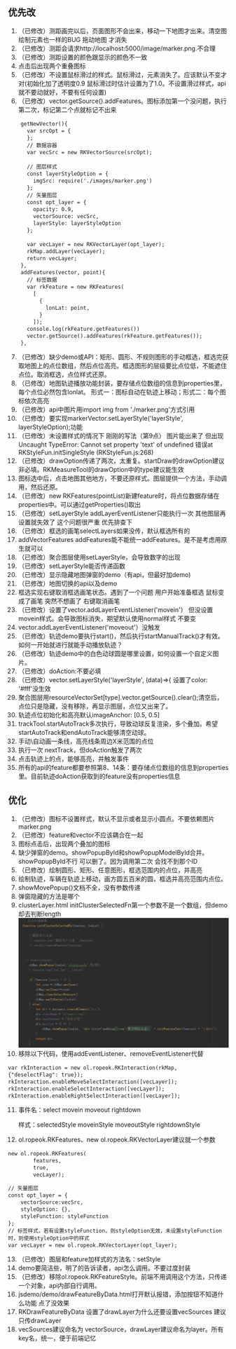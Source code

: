 ## 优先改
1. （已修改）测距画完以后，页面图形不会出来，移动一下地图才出来。清空图绘制元素也一样的BUG   拖动地图  才消失
2. （已修改）测距会请求http://localhost:5000/image/marker.png.不合理
3. （已修改）测距设置的颜色跟显示的颜色不一致
4. 点击后出现两个重叠图标
5. （已修改）不设置鼠标滑过的样式。鼠标滑过，元素消失了。应该默认不变才对(初始化加了透明度0.9   鼠标滑过时估计设置为了1.0。不设置滑过样式，api就不要动就好，不要有任何设置)
6. （已修改）vector.getSource().addFeatures。图标添加第一个没问题，执行第二次，标记第二个点就标记不出来
````
    getNewVector(){
      var srcOpt = {
      };
      // 数据容器
      var vecSrc = new RKVectorSource(srcOpt);

      // 图层样式
      const layerStyleOption = {
        imgSrc: require('./images/marker.png')
      };
      // 矢量图层
      const opt_layer = {
        opacity: 0.9,
        vectorSource: vecSrc,
        layerStyle: layerStyleOption
      };

      var vecLayer = new RKVectorLayer(opt_layer);
      rkMap.addLayer(vecLayer);
      return vecLayer;
    },
    addFeatures(vector, point){
      // 标签数据
      var rkFeature = new RKFeatures(
        [
          {
            lonLat: point,
          }
        ]);
      console.log(rkFeature.getFeatures())
      vector.getSource().addFeatures(rkFeature.getFeatures());
    },
````
7. （已修改）缺少demo或API：矩形、圆形、不规则图形的手动框选，框选完获取地图上的点位数组，然后点位高亮。框选图形的层级要比点位低，不能遮住点位。取消框选，点位样式还原。
8. （已修改）地图轨迹播放功能封装，要存储点位数组的信息到properties里，每个点位必然包含lonlat。
形式一：图标自动在轨迹上移动；形式二：每个图标依次高亮
9.  （已修改）api中图片用import img from './marker.png'方式引用
10. （已修改）要实现markerVector.setLayerStyle('layerStyle', layerStyleOption);功能
11. （已修改）未设置样式的情况下   刚刚的写法（第9点）  图片能出来了  但出现Uncaught TypeError: Cannot set property 'text' of undefined 错误at RKStyleFun.initSingleStyle (RKStyleFun.js:268)
12. （已修改）drawOption传递了两次，太重复。startDraw的drawOption建议非必填。RKMeasureTool的drawOption中的type建议能生效
13. 图标选中后，点击地图其他地方，不要还原样式。图层提供一个方法，手动调用，然后还原。
14. （已修改）new RKFeatures(pointList)新建feature时，将点位数据存储在properties中。可以通过getProperties()取出
15. （已修改）setLayerStyle  addLayerEventListener只能执行一次  其他图层再设置就失效了   这个问题很严重  优先排查下
16. （已修改）框选的画笔selectLayers如果没传，默认框选所有的
17. addVectorFeatures  addFeatures能不能统一addFeatures。是不是考虑用原生就可以
18. （已修改）聚合图层使用setLayerStyle，会导致数字的出现
19. （已修改）setLayerStyle能否传递函数
20. （已修改）显示隐藏地图弹窗的demo（有api，但最好加demo)
21. （已修改）地图切换的api以及demo
22. 框选实现右键取消框选画笔状态。遇到了一个问题  用户开始准备框选  鼠标变成了画笔  突然不想画了   右键取消画笔
23. （已修改）设置了vector.addLayerEventListener('movein'）  但没设置movein样式。会导致图标消失，期望默认使用normal样式  不要变
24. vector.addLayerEventListener('moveout'）没触发
25. （已修改）轨迹demo要执行start()，然后执行startManualTrack()才有效。如何一开始就进行就能手动播放轨迹？
26. （已修改）轨迹demo中的白色动球圆是哪里设置，如何设置一个自定义图片。
27. （已修改）doAction:不要必填
28. （已修改）vector.setLayerStyle('layerStyle', (data)=>{    设置了color: '#fff'没生效
29. 聚合图层用resourceVectorSet[type].vector.getSource().clear();清空后，点位只是隐藏，没有移除，再显示图层，点位又出来了。
30. 轨迹点位初始化和高亮默认imageAnchor: [0.5, 0.5]
31. trackTool.startAutoTrack多次执行，导致动球反复渲染，多个叠加。希望startAutoTrack和endAutoTrack能够清空动球。
32. 手动\自动画一条线，高亮线条周边X米范围的点位
33. 执行一次  nextTrack，但doAction触发了两次
34. 点击轨迹上的点，能够高亮，并触发事件
35. 所有的api的feature都要参照第8、14条：要存储点位数组的信息到properties里。目前轨迹doAction获取到的feature没有properties信息

## 优化
1. （已修改）图标不设置样式，默认不显示或者显示小圆点。不要依赖图片marker.png
2. （已修改）feature和vector不应该耦合在一起
3. 图标点击后，出现两个叠加的图标
4. 缺少弹窗的demo。showPopupById和showPopupModelById合并。showPopupById不行   可以删了。因为调用第二次  会找不到那个ID
5. （已修改）绘制圆形、矩形、任意图形，框选范围内的点位，并高亮
6. 绘制轨迹，车辆在轨迹上移动，画方圆五百米的圆，框选并高亮范围内点位。
7. showMovePopup()文档不全，没有参数传递
8. 弹窗隐藏的方法是哪个
9. clusterLayer.html  initClusterSelectedFn第一个参数不是一个数组，但demo却去判断length
![Image text](https://github.com/ShuangMuChengLi/rk-map/blob/master/clickFeature.png)
10. 移除以下代码，使用addEventListener、removeEventListener代替
````
var rkInteraction = new ol.ropeok.RKInteraction(rkMap, {"deselectFlag": true});
rkInteraction.enableMoveSelectInteraction([vecLayer]);
rkInteraction.enableSelectInteraction([vecLayer]);
rkInteraction.enableRightSelectInteraction([vecLayer]);
````

11. 事件名：select movein moveout rightdown

    样式：selectedStyle moveinStyle moveoutStyle rightdownStyle
12. ol.ropeok.RKFeatures、new ol.ropeok.RKVectorLayer建议就一个参数
````
new ol.ropeok.RKFeatures(
        features,
        true,
        vecLayer);
````
````
// 矢量图层
const opt_layer = {
    vectorSource:vecSrc,
    styleOption: {},
    styleFunction: styleFunction
};
// 标签样式，若有设置styleFunction，则styleOption无效，未设置styleFunction时，则使用styleOption中的样式
var vecLayer = new ol.ropeok.RKVectorLayer(opt_layer);
````
13. （已修改）图层和feature加样式的方法名：setStyle
14. demo要简洁些，明了的告诉读者，api怎么调用。不要过度封装
15. （已修改）移除ol.ropeok.RKFeatureStyle。前端不用调用这个方法，只传递一个对象，api内部自行调用。
16. jsdemo/demo/drawFeatureByData.html打开默认报错，添加按钮不知道什么功能   点了没效果
17. RKDrawFeatureByData  设置了drawLayer为什么还要设置vecSources  建议只传drawLayer
18. vecSources建议命名为 vectorSource，drawLayer建议命名为layer。所有key名，统一，便于前端记忆



